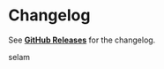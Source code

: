 # Changelog

See [**GitHub Releases**](https://github.com/acro5piano/react-native-big-calendar/releases) for the changelog.

selam
